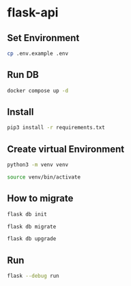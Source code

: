 # flask-api

## Set Environment

```bash
cp .env.example .env
```

## Run DB

```bash
docker compose up -d
```

## Install

```bash
pip3 install -r requirements.txt
```

## Create virtual Environment

```bash
python3 -m venv venv
```

```bash
source venv/bin/activate
```

## How to migrate

```bash
flask db init
```

```bash
flask db migrate
```

```bash
flask db upgrade
```

## Run

```bash
flask --debug run
```
